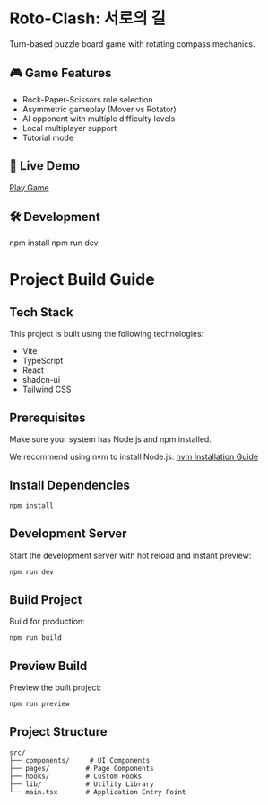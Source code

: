 # Roto-Clash: 서로의 길

Turn-based puzzle board game with rotating compass mechanics.

## 🎮 Game Features
- Rock-Paper-Scissors role selection
- Asymmetric gameplay (Mover vs Rotator)
- AI opponent with multiple difficulty levels
- Local multiplayer support
- Tutorial mode

## 🚀 Live Demo
[Play Game](https://YOUR_USERNAME.github.io/roto-clash-game)

## 🛠️ Development
npm install
npm run dev

# Project Build Guide

## Tech Stack

This project is built using the following technologies:

- Vite
- TypeScript
- React
- shadcn-ui
- Tailwind CSS

## Prerequisites

Make sure your system has Node.js and npm installed.

We recommend using nvm to install Node.js: [nvm Installation Guide](https://github.com/nvm-sh/nvm#installing-and-updating)

## Install Dependencies

```sh
npm install
```

## Development Server

Start the development server with hot reload and instant preview:

```sh
npm run dev
```

## Build Project

Build for production:

```sh
npm run build
```

## Preview Build

Preview the built project:

```sh
npm run preview
```

## Project Structure

```
src/
├── components/     # UI Components
├── pages/         # Page Components
├── hooks/         # Custom Hooks
├── lib/           # Utility Library
└── main.tsx       # Application Entry Point
```
